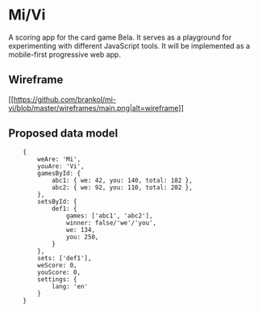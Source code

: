 # Mi/Vi
A scoring app for the card game Bela.
It serves as a playground for experimenting with different JavaScript tools.
It will be implemented as a mobile-first progressive web app.

## Wireframe
[[https://github.com/brankol/mi-vi/blob/master/wireframes/main.png|alt=wireframe]]

## Proposed data model
        {
            weAre: 'Mi',
            youAre: 'Vi',
            gamesById: {
                abc1: { we: 42, you: 140, total: 182 },
                abc2: { we: 92, you: 110, total: 202 },
            },
            setsById: {
                def1: {
                    games: ['abc1', 'abc2'],
                    winner: false/'we'/'you',
                    we: 134,
                    you: 250,
                }
            },
            sets: ['def1'],
            weScore: 0,
            youScore: 0,
            settings: {
                lang: 'en'
            }
        }
